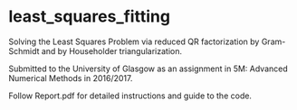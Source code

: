 # least_squares_fitting

Solving the Least Squares Problem via reduced QR factorization by Gram-Schmidt and by Householder triangularization. 

Submitted to the University of Glasgow as an assignment in 5M: Advanced Numerical Methods in 2016/2017.

Follow Report.pdf for detailed instructions and guide to the code.
